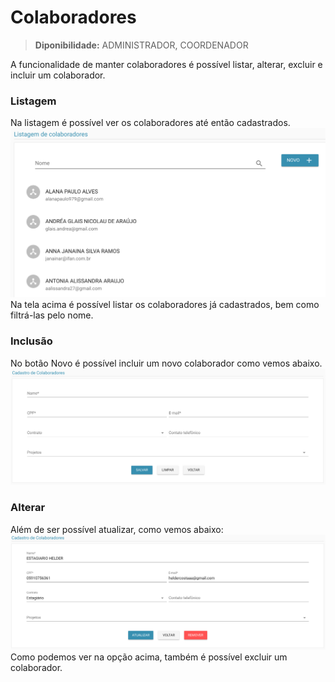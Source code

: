 # Colaboradores

> **Diponibilidade:**
> ADMINISTRADOR, COORDENADOR

A funcionalidade de manter colaboradores é possível listar, alterar, excluir e incluir um colaborador.

### Listagem
Na listagem é possível ver os colaboradores até então cadastrados.
![listagem](./img/colaboradores/listagem.png)
Na tela acima é possível listar os colaboradores já cadastrados, bem como filtrá-las pelo nome.

### Inclusão
 No botão Novo é possível incluir um novo colaborador como vemos abaixo.
![incluir](./img/colaboradores/cadastrar.png)


### Alterar
Além de ser possível atualizar, como vemos abaixo:
![alterar](./img/colaboradores/alterar.png)
Como podemos ver na opção acima, também é possível excluir um colaborador.